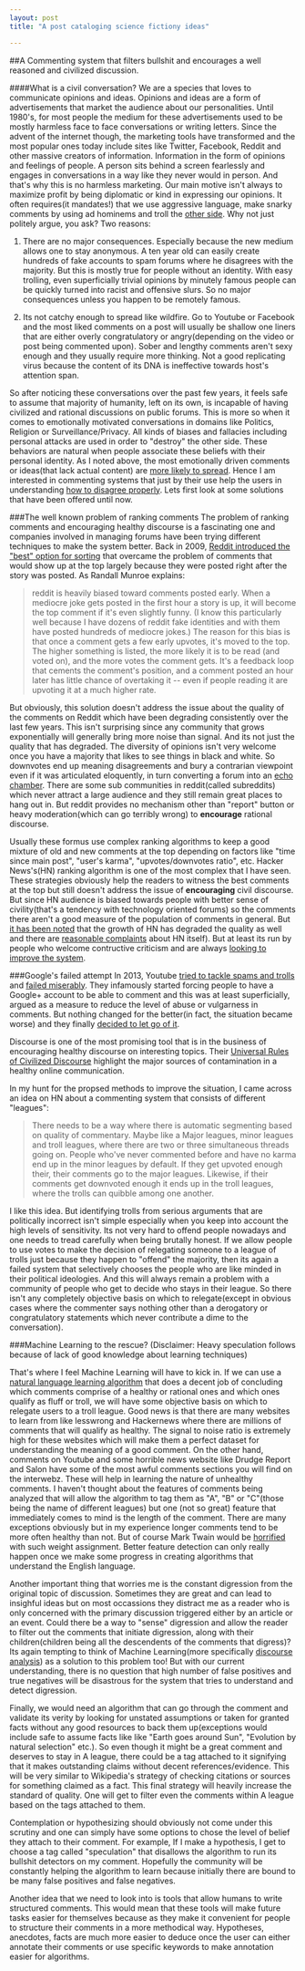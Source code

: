 ```yaml
---
layout: post
title: "A post cataloging science fictiony ideas"

---
```



##A Commenting system that filters bullshit and encourages a well reasoned and civilized discussion.

####What is a civil conversation?
We are a species that loves to communicate opinions and ideas. Opinions and ideas are a form of advertisements that market the audience about our personalities. Until 1980's, for most people the medium for these advertisements used to be mostly harmless face to face conversations or writing letters. Since the advent of the internet though, the marketing tools have transformed and the most popular ones today include sites like Twitter, Facebook, Reddit and other massive creators of information. Information in the form of opinions and feelings of people. A person sits behind a screen fearlessly and engages in conversations in a way like they never would in person. And that's why this is no harmless marketing. Our main motive isn't always to maximize profit by being diplomatic or kind in expressing our opinions. It often requires(it mandates!) that we use aggressive language, make snarky comments by using ad hominems and troll the [other side](https://en.wikipedia.org/wiki/Tribalism). Why not just politely argue, you ask? Two reasons:

1. There are no major consequences. Especially because the new medium allows one to stay anonymous. A ten year old can easily create hundreds of fake accounts to spam forums where he disagrees with the majority. But this is mostly true for people without an identity. With easy trolling, even superficially trivial opinions by minutely famous people can be quickly turned into racist and offensive slurs. So no major consequences unless you happen to be remotely famous. 

2. Its not catchy enough to spread like wildfire. Go to Youtube or Facebook and the most liked comments on a post will usually be shallow one liners that are either overly congratulatory or angry(depending on the video or post being commented upon). Sober and lengthy comments aren't sexy enough and they usually require more thinking. Not a good replicating virus because the content of its DNA is ineffective towards host's attention span. 


So after noticing these conversations over the past few years, it feels safe to assume that majority of humanity, left on its own, is incapable of having civilized and rational discussions on public forums. This is more so when it comes to emotionally motivated conversations in domains like Politics, Religion or Surveillance/Privacy. All kinds of biases and fallacies including personal attacks are used in order to "destroy" the other side. These behaviors are natural when people associate these beliefs with their personal identity.  As I noted above, the most emotionally driven comments or ideas(that lack actual content) are [more likely to spread](http://papers.ssrn.com/sol3/papers.cfm?abstract_id=1528077). Hence I am interested in commenting systems that just by their use help the users in understanding [how to disagree properly](http://www.paulgraham.com/disagree.html). Lets first look at some solutions that have been offered until now. 

###The well known problem of ranking comments
The problem of ranking comments and encouraging healthy discourse is a fascinating one and companies involved in managing forums have been trying different techniques to make the system better. Back in 2009, [Reddit introduced the "best" option for sorting](http://www.redditblog.com/2009/10/reddits-new-comment-sorting-system.html) that overcame the problem of comments that would show up at the top largely because they were posted right after the story was posted. As Randall Munroe explains:

>reddit is heavily biased toward comments posted early. When a mediocre joke gets posted in the first hour a story is up, it will become the top comment if it's even slightly funny. (I know this particularly well because I have dozens of reddit fake identities and with them have posted hundreds of mediocre jokes.) The reason for this bias is that once a comment gets a few early upvotes, it's moved to the top. The higher something is listed, the more likely it is to be read (and voted on), and the more votes the comment gets. It's a feedback loop that cements the comment's position, and a comment posted an hour later has little chance of overtaking it -- even if people reading it are upvoting it at a much higher rate.

But obviously, this solution doesn't address the issue about the quality of the comments on Reddit which have been degrading consistently over the last few years. This isn't surprising since any community that grows exponentially will generally bring more noise than signal. And its not just the quality that has degraded. The diversity of opinions isn't very welcome once you have a majority that likes to see things in black and white. So downvotes end up meaning disagreements and bury a contrarian viewpoint even if it was articulated eloquently, in turn converting a forum into an [echo chamber](https://en.wikipedia.org/wiki/Echo_chamber_%28media%29). There are some sub communities in reddit(called subreddits) which never attract a large audience and they still remain great places to hang out in. But reddit provides no mechanism other than "report" button or heavy moderation(which can go terribly wrong) to **encourage** rational discourse. 

Usually these formus use complex ranking algorithms to keep a good mixture of old and new comments at the top depending on factors like "time since main post", "user's karma", "upvotes/downvotes ratio",  etc. Hacker News's(HN) ranking algorithm is one of the most complex that I have seen. These strategies obviously help the readers to witness the best comments at the top but still doesn't address the issue of **encouraging** civil discourse. But since HN audience is biased towards people with better sense of civility(that's a tendency with technology oriented forums) so the comments there aren't a good measure of the population of comments in general. But [it has been noted](https://news.ycombinator.com/item?id=4396747.) that the growth of HN has degraded the quality as well and there are [reasonable complaints](http://mjg59.dreamwidth.org/28232.html) about HN itself). But at least its run by people who welcome contructive criticism and are always [looking to improve the system](https://news.ycombinator.com/item?id=7605973).

###Google's failed attempt
In 2013, Youtube [tried to tackle spams and trolls](http://www.reelseo.com/youtube-comments-system-rolling/) and [failed miserably](http://www.pcmag.com/article2/0,2817,2427715,00.asp). They infamously started forcing people to have a Google+ account to be able to comment and this was at least superficially, argued as a measure to reduce the level of abuse or vulgarness in comments. But nothing changed for the better(in fact, the situation became worse) and they finally [decided to let go of it](http://www.theverge.com/2015/7/27/9047785/youtube-ditching-google-plus-requirement). 


Discourse is one of the most promising tool that is in the business of encouraging healthy discourse on interesting topics. Their [Universal Rules of Civilized Discourse](http://blog.discourse.org/2013/03/the-universal-rules-of-civilized-discourse/) highlight the major sources of contamination in a healthy online communication. 

In my hunt for the propsed methods to improve the situation, I came across an idea on HN about a commenting system that consists of different "leagues":

>There needs to be a way where there is automatic segmenting based on quality of commentary. Maybe like a Major leagues, minor leagues and troll leagues, where there are two or three simultaneous threads going on. People who've never commented before and have no karma end up in the minor leagues by default. If they get upvoted enough their, their comments go to the major leagues. Likewise, if their comments get downvoted enough it ends up in the troll leagues, where the trolls can quibble among one another.

I like this idea. But identifying trolls from serious arguments that are politically incorrect isn't simple especially when you keep into account the high levels of sensitivity. Its not very hard to  offend people nowadays and one needs to tread carefully when being brutally honest. If we allow people to use votes to make the decision of relegating someone to a league of trolls just because they happen to "offend" the majority, then its again a failed system that selectively chooses the people who are like minded in their political ideologies. And this will always remain a problem with a community of people who get to decide who stays in their league. So there isn't any completely objective basis on which to relegate(except in obvious cases where the commenter says nothing other than a derogatory or congratulatory statements which never contribute a dime to the conversation). 


###Machine Learning to the rescue?
(Disclaimer: Heavy speculation follows because of lack of good knowledge about learning techniques)

That's where I feel Machine Learning will have to kick in. If we can use a [natural language learning algorithm](https://en.wikipedia.org/wiki/Natural_language_processing) that does a decent job of concluding which comments comprise of a healthy or rational ones and which ones qualify as fluff or troll, we will have some objective basis on which to relegate users to a troll league. Good news is that there are many websites to learn from like lesswrong and Hackernews where there are millions of comments that will qualify as healthy. The signal to noise ratio is extremely high for these websites which will make them a perfect dataset for understanding the meaning of a good comment. On the other hand, comments on Youtube and some horrible news website like Drudge Report and Salon have some of the most awful comments sections you will find on the interwebz. These will help in learning the nature of unhealthy comments. I haven't thought about the features of comments being analyzed that will allow the algorithm to tag them as "A", "B" or "C"(those being the name of different leagues) but one (not so great) feature that immediately comes to mind is the length of the comment. There are many exceptions obviously but in my experience longer comments tend to be more often healthy than not. But of course Mark Twain would be [horrified](https://www.goodreads.com/quotes/21422-i-didn-t-have-time-to-write-a-short-letter-so) with such weight assignment. Better feature detection can only really happen once we make some progress in creating algorithms that understand the English language.

Another important thing that worries me is the constant digression from the original topic of discussion. Sometimes they are great and can lead to insighful ideas but on most occassions they distract me as a reader who is only concerned with the primary discussion triggered either by an article or an event. Could there be a way to "sense" digression and allow the reader to filter out the comments that initiate digression, along with their children(children being all the descendents  of the comments that digress)?  Its again tempting to think of Machine Learning(more specifically [discourse analysis](https://en.wikipedia.org/wiki/Discourse_analysis)) as a solution to this problem too! But with our current understanding, there is no question that high number of false positives and true negatives will be disastrous for the system that tries to understand and detect digression. 

Finally, we would need an algorithm that can go through the comment and validate its verity by looking for unstated assumptions or taken for granted facts without any good resources to back them up(exceptions would include safe to assume facts like like "Earth goes around Sun", "Evolution by natural selection" etc.). So even though it might be a great comment and deserves to stay in A league, there could be a tag attached to it signifying that it makes outstanding claims without decent references/evidence. This will be very similar to Wikipedia's strategy of checking citations or sources for something claimed as a fact. This final strategy will heavily increase the standard of quality. One will get to filter even the comments within A league based on the tags attached to them. 

Contemplation or hypothesizing should obviously not come under this scrutiny and one can simply have some options to chose the level of belief they attach to their comment. For example, If I make a hypothesis, I get to choose a tag called "speculation" that disallows the algorithm to run its bullshit detectors on my comment. Hopefully the community will be constantly helping the algorithm to learn because initially there are bound to be many false positives and false negatives. 


Another idea that we need to look into is tools that allow humans to write structured comments. This would mean that these tools will make future tasks easier for themselves because as they make it convenient for people to structure their comments in a more methodical way. Hypotheses, anecdotes, facts are much more easier to deduce once the user can either annotate their comments or use specific keywords to make annotation easier for algorithms. 